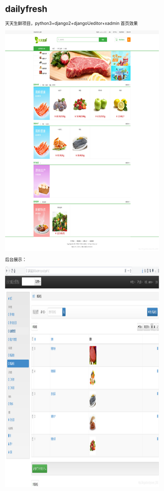 # dailyfresh
天天生鲜项目，python3+django2+djangoUeditor+xadmin
首页效果
<div align=center><img src="https://github.com/fanyaow/dailyfresh/blob/master/static/images/temp/index.png" width="1280" height="720" /></div>


后台展示：
<div align=center><img src="https://github.com/fanyaow/dailyfresh/blob/master/static/images/temp/backend.png" width="1280" height="720" /></div>
